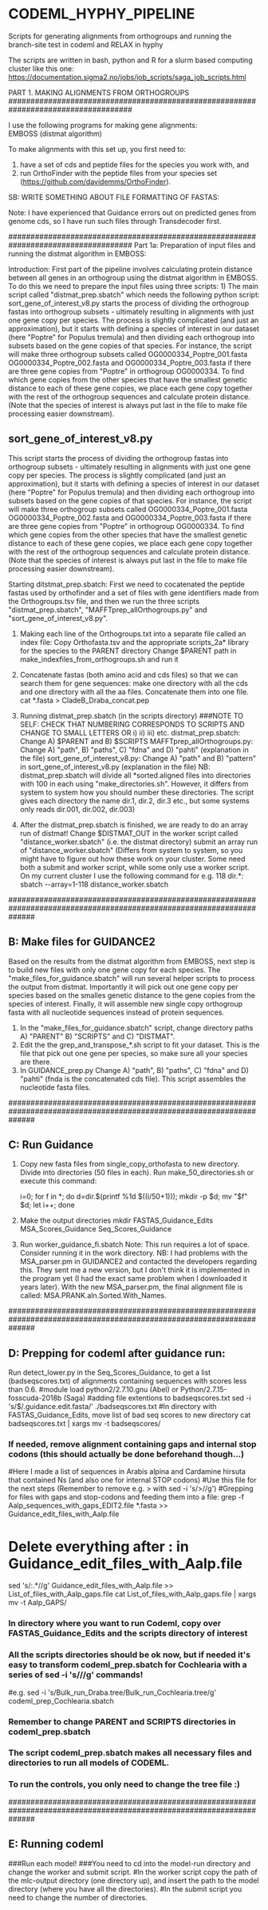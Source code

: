 # CODEML_HYPHY_PIPELINE
Scripts for generating alignments from orthogroups and running the branch-site test in codeml and RELAX in hyphy

The scripts are written in bash, python and R for a slurm based computing cluster like this one: https://documentation.sigma2.no/jobs/job_scripts/saga_job_scripts.html

PART 1. MAKING ALIGNMENTS FROM ORTHOGROUPS
#################################################################################### <br />

I use the following programs for making gene alignments: <br />
EMBOSS (distmat algorithm) <br />


To make alignments with this set up, you first need to: 
1) have a set of cds and peptide files for the species you work with, and 
2) run OrthoFinder with the peptide files from your species set (https://github.com/davidemms/OrthoFinder).    

SB: WRITE SOMETHING ABOUT FILE FORMATTING OF FASTAS: 

Note: I have experienced that Guidance errors out on predicted genes from genome cds, so I have run such files through Transdecoder first. 

####################################################################################
Part 1a: Preparation of input files and running the distmat algorithm in EMBOSS: 

Introduction: First part of the pipeline involves calculating protein distance between all genes in an orthogroup using the distmat algorithm in EMBOSS. To do this we need to prepare the input files using three scripts: 1) The main script called "distmat_prep.sbatch" which needs the following python script: sort_gene_of_interest_v8.py starts the process of dividing the orthogroup fastas into orthogroup subsets - ultimately resulting in alignments with just one gene copy per species. The process is slightly complicated (and just an approximation), but it starts with defining a species of interest in our dataset (here "Poptre" for Populus tremula) and then dividing each orthogroup into subsets based on the gene copies of that species. For instance, the script will make three orthogroup subsets called OG0000334_Poptre_001.fasta OG0000334_Poptre_002.fasta and OG0000334_Poptre_003.fasta if there are three gene copies from "Poptre" in orthogroup OG0000334. To find which gene copies from the other species that have the smallest genetic distance to each of these gene copies, we place each gene copy together with the rest of the orthogroup sequences and calculate protein distance. (Note that the species of interest is always put last in the file to make file processing easier downstream).

## sort_gene_of_interest_v8.py ##
This script starts the process of dividing the orthogroup fastas into 
orthogroup subsets - ultimately resulting in alignments with just one gene copy 
per species. The process is slightly complicated (and just an approximation), 
but it starts with defining a species of interest in our dataset (here 
"Poptre" for Populus tremula) and then dividing each orthogroup into subsets 
based on the gene copies of that species. For instance, the script will make 
three orthogroup subsets called OG0000334_Poptre_001.fasta 
OG0000334_Poptre_002.fasta and OG0000334_Poptre_003.fasta if there are three 
gene copies from "Poptre" in orthogroup OG0000334. To find which gene copies 
from the other species that have the smallest genetic distance to each of these 
gene copies, we place each gene copy together with the rest of the orthogroup 
sequences and calculate protein distance. (Note that the species of interest 
is always put last in the file to make file processing easier downstream).

Starting ditstmat_prep.sbatch: 
First we need to cocatenated the peptide fastas used by orthofinder and a set of files with gene identifiers made from the Orthogroups.tsv file, and then we run the three scripts "distmat_prep.sbatch", "MAFFTprep_allOrthogroups.py" and "sort_gene_of_interest_v8.py".  
1. Making each line of the Orthogroups.txt into a separate file called an index file:
	Copy Orthofasta.tsv and the appropriate scripts_2a* library for the species to the PARENT directory
	Change $PARENT path in make_indexfiles_from_orthogroups.sh and run it  

2. Concatenate fastas (both amino acid and cds files) so that we can search them for gene sequences:
	make one directory with all the cds and one directory with all the aa files. Concatenate them into one file. 
	cat *.fasta > CladeB_Draba_concat.pep 

3. Running distmat_prep.sbatch (in the scripts directory) ###NOTE TO SELF: CHECK THAT NUMBERING CORRESPONDS TO SCRIPTS AND CHANGE TO SMALL LETTERS OR i) ii) iii) etc. 
	distmat_prep.sbatch: Change	A) $PARENT	and B) $SCRIPTS 
	MAFFTprep_allOrthogroups.py: Change A) "path", B) "paths", C) "fdna" and D) "pahti" (explanation in the file)
	sort_gene_of_interest_v8.py: Change A) "path" and B) "pattern" in sort_gene_of_interest_v8.py (explanation in the file)
	NB: distmat_prep.sbatch will divide all *sorted.aligned files into directories with 100 in each using "make_directories.sh". However, it differs from system to system how you should number these directories. The script gives each directory the name dir.1, dir.2, dir.3 etc., but some systems only reads dir.001, dir.002, dir.003)

4. After the distmat_prep.sbatch is finished, we are ready to do an array run of distmat! 
	Change $DISTMAT_OUT in the worker script called "distance_worker.sbatch" (i.e. the distmat directory)
	submit an array run of "distance_worker.sbatch" (Differs from system to system, so you might have to figure out how these work on your cluster. Some need both a submit and worker script, while some only use a worker script. On my current cluster I use the following command for e.g. 118 dir.*: 
	sbatch --array=1-118 distance_worker.sbatch 

######################################################################################################################

## B: Make files for GUIDANCE2

Based on the results from the distmat algorithm from EMBOSS, next step is to build new files with only one gene copy for each species. The "make_files_for_guidance.sbatch" will run several helper scripts to process the output from distmat. Importantly it will pick out one gene copy per species based on the smalles genetic distance to the gene copies from the species of interest. Finally, it will assemble new single copy orthogroup fasta with all nucleotide sequences instead of protein sequences.

1. In  the "make_files_for_guidance.sbatch" script, change directory paths A) "PARENT" B) "SCRIPTS" and C) "DISTMAT". 
2. Edit the the grep_and_transpose_*.sh script to fit your dataset. This is the file that pick out one gene per species, so make sure all  your species are there. 
3. In GUIDANCE_prep.py Change A) "path", B) "paths", C) "fdna" and D) "pahti" (fnda is the concatenated cds file). This script assembles the nucleotide fasta files. 

######################################################################################################################

## C: Run Guidance

1. Copy new fasta files from single_copy_orthofasta to new directory. Divide into directories (50 files in each). Run make_50_directories.sh or execute this command: 

	i=0; 
	for f in *; 
	do 
    		d=dir.$(printf %1d $((i/50+1))); 
    		mkdir -p $d; 
    		mv "$f" $d; 
    		let i++; 
	done

2. Make the output directories 
	mkdir FASTAS_Guidance_Edits MSA_Scores_Guidance Seq_Scores_Guidance

3. Run worker_guidance_fi.sbatch
	Note: This run requires a lot of space. Consider running it in the work directory. 
	NB: I had problems with the MSA_parser.pm in GUIDANCE2 and contacted the developers regarding this. They sent me a new version, but I don't think it is implemented in the program yet (I had the exact same problem when I downloaded it years later). With the new MSA_parser.pm, the final alignment file is called: MSA.PRANK.aln.Sorted.With_Names. 

######################################################################################################################

## D: Prepping for codeml after guidance run: 

Run detect_lower.py in the Seq_Scores_Guidance, to get a list (badseqscores.txt) of alignments containing sequences with scores less than 0.6. #module load python2/2.7.10.gnu (Abel) or Python/2.7.15-fosscuda-2018b (Saga)
#adding file extentions to badseqscores.txt
	sed -i 's/$/\.guidance.edit.fasta/' ./badseqscores.txt 
#In directory with FASTAS_Guidance_Edits, move list of bad seq scores to new directory
cat badseqscores.txt | xargs mv -t badseqscores/

### If needed, remove alignment containing gaps and internal stop codons (this should actually be done beforehand though...)
#Here I made a list of sequences in Arabis alpina and Cardamine hirsuta that contained Ns (and also one for internal STOP codons)
#Use this file for the next steps (Remember to remove e.g. > with  sed -i 's/>//g')
#Grepping for files with gaps and stop-codons and feeding them into a file:
grep -f Aalp_sequences_with_gaps_EDIT2.file *.fasta >> Guidance_edit_files_with_Aalp.file
# Delete everything after : in Guidance_edit_files_with_Aalp.file
sed 's/:.*//g' Guidance_edit_files_with_Aalp.file >> List_of_files_with_Aalp_gaps.file
cat List_of_files_with_Aalp_gaps.file | xargs mv -t Aalp_GAPS/

### In directory where you want to run Codeml, copy over FASTAS_Guidance_Edits and the scripts directory of interest
### All the scripts directories should be ok now, but if needed it's easy to transform codeml_prep.sbatch for Cochlearia with a series of sed -i 's///g' commands!
#e.g. sed -i 's/Bulk_run_Draba.tree/Bulk_run_Cochlearia.tree/g' codeml_prep_Cochlearia.sbatch
### Remember to change PARENT and SCRIPTS directories in codeml_prep.sbatch
### The script codeml_prep.sbatch makes all necessary files and directories to run all models of CODEML.
### To run the controls, you only need to change the tree file :)  

######################################################################################################################

## E: Running codeml

###Run each model! 
###You need to cd into the model-run directory and change the worker and submit script. 
#In the worker script copy the path of the mlc-output directory (one directory up), and insert the path to the model directory (where you have all the directories).
#In the submit script you need to change the number of directories. 

